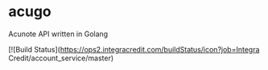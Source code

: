 # acugo
Acunote API written in Golang

[![Build Status](https://ops2.integracredit.com/buildStatus/icon?job=Integra Credit/account_service/master)
